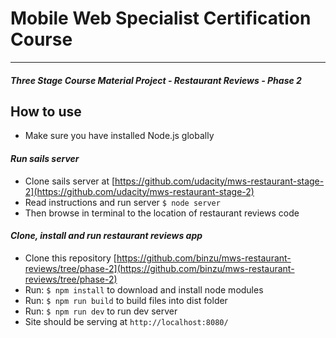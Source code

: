# Mobile Web Specialist Certification Course
---
#### _Three Stage Course Material Project - Restaurant Reviews - Phase 2_

## How to use
- Make sure you have installed Node.js globally

#### _Run sails server_
- Clone sails server at [https://github.com/udacity/mws-restaurant-stage-2](https://github.com/udacity/mws-restaurant-stage-2)
- Read instructions and run server `$ node server`
- Then browse in terminal to the location of restaurant reviews code

#### _Clone, install and run restaurant reviews app_
- Clone this repository [https://github.com/binzu/mws-restaurant-reviews/tree/phase-2](https://github.com/binzu/mws-restaurant-reviews/tree/phase-2)
- Run: `$ npm install` to download and install node modules
- Run: `$ npm run build` to build files into dist folder
- Run: `$ npm run dev` to run dev server
- Site should be serving at `http://localhost:8080/`